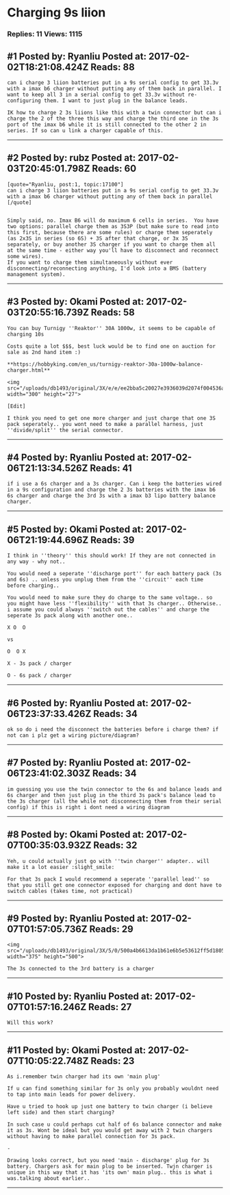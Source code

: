 # Charging 9s liion

### Replies: 11 Views: 1115

## \#1 Posted by: Ryanliu Posted at: 2017-02-02T18:21:08.424Z Reads: 88

```
can i charge 3 liion batteries put in a 9s serial config to get 33.3v with a imax b6 charger without putting any of them back in parallel. I want to keep all 3 in a serial config to get 33.3v without re-configuring them. I want to just plug in the balance leads. 

IK how to charge 2 3s liions like this with a twin connector but can i charge the 2 of the three this way and charge the third one in the 3s port of the imax b6 while it is still connected to the other 2 in series. If so can u link a charger capable of this.
```

---
## \#2 Posted by: rubz Posted at: 2017-02-03T20:45:01.798Z Reads: 60

```
[quote="Ryanliu, post:1, topic:17100"]
can i charge 3 liion batteries put in a 9s serial config to get 33.3v with a imax b6 charger without putting any of them back in parallel
[/quote]


Simply said, no. Imax B6 will do maximum 6 cells in series.  You have two options: parallel charge them as 3S3P (but make sure to read into this first, because there are some rules) or charge them seperately (as 2x3S in series (so 6S) + 3S after that charge, or 3x 3S separately, or buy another 3S charger if you want to charge them all at the same time - either way you'll have to disconnect and reconnect some wires).
If you want to charge them simultaneously without ever disconnecting/reconnecting anything, I'd look into a BMS (battery management system).
```

---
## \#3 Posted by: Okami Posted at: 2017-02-03T20:55:16.739Z Reads: 58

```
You can buy Turnigy ''Reaktor'' 30A 1000w, it seems to be capable of charging 10s

Costs quite a lot $$$, best luck would be to find one on auction for sale as 2nd hand item :)

**https://hobbyking.com/en_us/turnigy-reaktor-30a-1000w-balance-charger.html**

<img src="/uploads/db1493/original/3X/e/e/ee2bba5c20027e3936039d2074f004536a81bfaa.png" width="300" height="27">

[Edit]

I think you need to get one more charger and just charge that one 3S pack seperately.. you wont need to make a parallel harness, just ''divide/split'' the serial connector.
```

---
## \#4 Posted by: Ryanliu Posted at: 2017-02-06T21:13:34.526Z Reads: 41

```
if i use a 6s charger and a 3s charger. Can i keep the batteries wired in a 9s configuration and charge the 2 3s batteries with the imax b6 6s charger and charge the 3rd 3s with a imax b3 lipo battery balance charger.
```

---
## \#5 Posted by: Okami Posted at: 2017-02-06T21:19:44.696Z Reads: 39

```
I think in ''theory'' this should work! If they are not connected in any way - why not..

You would need a seperate ''discharge port'' for each battery pack (3s and 6s) .. unless you unplug them from the ''circuit'' each time before charging..

You would need to make sure they do charge to the same voltage.. so you might have less ''flexibility'' with that 3s charger.. Otherwise.. i assume you could always ''switch out the cables'' and charge the seperate 3s pack along with another one..

X O  O

vs

O  O X

X - 3s pack / charger

O - 6s pack / charger
```

---
## \#6 Posted by: Ryanliu Posted at: 2017-02-06T23:37:33.426Z Reads: 34

```
ok so do i need the disconnect the batteries before i charge them? if not can i plz get a wiring picture/diagram?
```

---
## \#7 Posted by: Ryanliu Posted at: 2017-02-06T23:41:02.303Z Reads: 34

```
im guessing you use the twin connector to the 6s and balance leads and 6s charger and then just plug in the third 3s pack's balance lead to the 3s charger (all the while not disconnecting them from their serial config) if this is right i dont need a wiring diagram
```

---
## \#8 Posted by: Okami Posted at: 2017-02-07T00:35:03.932Z Reads: 32

```
Yeh, u could actually just go with ''twin charger'' adapter.. will make it a lot easier :slight_smile:

For that 3s pack I would recommend a seperate ''parallel lead'' so that you still get one connector exposed for charging and dont have to switch cables (takes time, not practical)
```

---
## \#9 Posted by: Ryanliu Posted at: 2017-02-07T01:57:05.736Z Reads: 29

```
<img src="/uploads/db1493/original/3X/5/0/500a4b6613da1b61e6b5e53612ff5d1805bd0b35.jpeg" width="375" height="500">

The 3s connected to the 3rd battery is a charger
```

---
## \#10 Posted by: Ryanliu Posted at: 2017-02-07T01:57:16.246Z Reads: 27

```
Will this work?
```

---
## \#11 Posted by: Okami Posted at: 2017-02-07T10:05:22.748Z Reads: 23

```
As i.remember twin charger had its own 'main plug'

If u can find something similar for 3s only you probably wouldnt need to tap into main leads for power delivery.

Have u tried to hook up just one battery to twin charger (i believe left side) and then start charging?

In such case u could perhaps cut half of 6s balance connector and make it as 3s. Wont be ideal but you would get away with 2 twin chargers without having to make parallel connection for 3s pack.

-  

Drawing looks correct, but you need 'main - discharge' plug for 3s battery. Chargers ask for main plug to be inserted. Twjn charger is unique in this way that it has 'its own' main plug.. this is what i was.talking about earlier..
```

---
